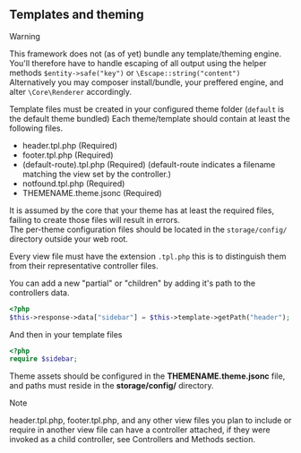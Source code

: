 ## Templates and theming
> [!WARNING] 
> This framework does not (as of yet) bundle any template/theming engine.  
> You'll therefore have to handle escaping of all output using the helper methods `$entity->safe("key")` or `\Escape::string("content")`  
> Alternatively you may composer install/bundle, your preffered engine, and alter `\Core\Renderer` accordingly.  

Template files must be created in your configured theme folder (`default` is the default theme bundled)
Each theme/template should contain at least the following files.  

- header.tpl.php (Required)  
- footer.tpl.php (Required)  
- (default-route).tpl.php (Required) (default-route indicates a filename matching the view set by the controller.)  
- notfound.tpl.php (Required)  
- THEMENAME.theme.jsonc (Required)

It is assumed by the core that your theme has at least the required files, failing to create those files will result in errors.  
The per-theme configuration files should be located in the `storage/config/` directory outside your web root.  
  
Every view file must have the extension `.tpl.php` this is to distinguish them from their representative controller files.  

You can add a new "partial" or "children" by adding it's path to the controllers data.
```php
<?php
$this->response->data["sidebar"] = $this->template->getPath("header");
```

And then in your template files

```php
<?php
require $sidebar;
```

Theme assets should be configured in the **THEMENAME.theme.jsonc** file, and paths must reside in the **storage/config/** directory.  

> [!NOTE]
> header.tpl.php, footer.tpl.php, and any other view files you plan to include or require in another view file can have a controller attached, if they were invoked as a child controller, see Controllers and Methods section.